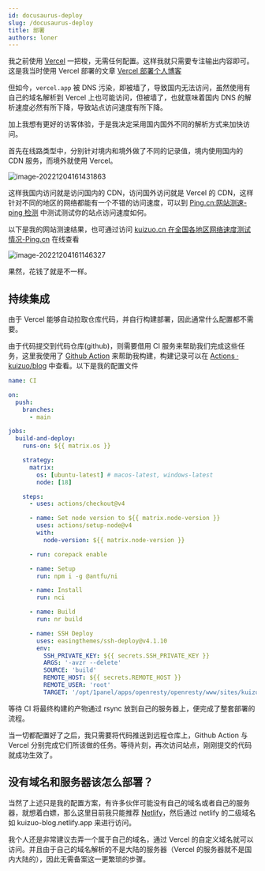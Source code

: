 ```yaml
---
id: docusaurus-deploy
slug: /docusaurus-deploy
title: 部署
authors: loner
---
```


我之前使用 [Vercel](https://vercel.com) 一把梭，无需任何配置。这样我就只需要专注输出内容即可。这是我当时使用 Vercel 部署的文章 [Vercel 部署个人博客](/blog/vercel-deploy-blog)

但如今，`vercel.app` 被 DNS 污染，即被墙了，导致国内无法访问，虽然使用有自己的域名解析到 Vercel 上也可能访问，但被墙了，也就意味着国内 DNS 的解析速度必然有所下降，导致站点访问速度有所下降。

加上我想有更好的访客体验，于是我决定采用国内国外不同的解析方式来加快访问。

首先在线路类型中，分别针对境内和境外做了不同的记录值，境内使用国内的 CDN 服务，而境外就使用 Vercel。

![image-20221204161431863](https://img.kuizuo.cn/image-20221204161431863.png)

这样我国内访问就是访问国内的 CDN，访问国外访问就是 Vercel 的 CDN，这样针对不同的地区的网络都能有一个不错的访问速度，可以到 [Ping.cn:网站测速-ping 检测](https://www.ping.cn/) 中测试测试你的站点访问速度如何。

以下是我的网站测速结果，也可通过访问 [kuizuo.cn 在全国各地区网络速度测试情况-Ping.cn](https://www.ping.cn/http/kuizuo.cn) 在线查看

![image-20221204161146327](https://img.kuizuo.cn/image-20221204161146327.png)

果然，花钱了就是不一样。

## 持续集成

由于 Vercel 能够自动拉取仓库代码，并自行构建部署，因此通常什么配置都不需要。

由于代码提交到代码仓库(github)，则需要借用 CI 服务来帮助我们完成这些任务，这里我使用了 [Github Action](https://github.com/marketplace) 来帮助我构建，构建记录可以在 [Actions · kuizuo/blog](https://github.com/kuizuo/blog/actions) 中查看。以下是我的配置文件

```yaml title='.github/workflows/ci.yml' icon='logos:github-actions'
name: CI

on:
  push:
    branches:
      - main

jobs:
  build-and-deploy:
    runs-on: ${{ matrix.os }}

    strategy:
      matrix:
        os: [ubuntu-latest] # macos-latest, windows-latest
        node: [18]

    steps:
      - uses: actions/checkout@v4

      - name: Set node version to ${{ matrix.node-version }}
        uses: actions/setup-node@v4
        with:
          node-version: ${{ matrix.node-version }}

      - run: corepack enable

      - name: Setup
        run: npm i -g @antfu/ni

      - name: Install
        run: nci

      - name: Build
        run: nr build

      - name: SSH Deploy
        uses: easingthemes/ssh-deploy@v4.1.10
        env:
          SSH_PRIVATE_KEY: ${{ secrets.SSH_PRIVATE_KEY }}
          ARGS: '-avzr --delete'
          SOURCE: 'build'
          REMOTE_HOST: ${{ secrets.REMOTE_HOST }}
          REMOTE_USER: 'root'
          TARGET: '/opt/1panel/apps/openresty/openresty/www/sites/kuizuo.cn/index'
```

等待 CI 将最终构建的产物通过 rsync 放到自己的服务器上，便完成了整套部署的流程。

当一切都配置好了之后，我只需要将代码推送到远程仓库上，Github Action 与 Vercel 分别完成它们所该做的任务。等待片刻，再次访问站点，刚刚提交的代码就成功生效了。

## 没有域名和服务器该怎么部署？

当然了上述只是我的配置方案，有许多伙伴可能没有自己的域名或者自己的服务器，就想着白嫖，那么这里目前我只能推荐 [Netlify](https://www.netlify.com/)，然后通过 netlify 的二级域名如 kuizuo-blog.netlify.app 来进行访问。

我个人还是非常建议去弄一个属于自己的域名，通过 Vercel 的自定义域名就可以访问。并且由于自己的域名解析的不是大陆的服务器（Vercel 的服务器就不是国内大陆的），因此无需备案这一更繁琐的步骤。
